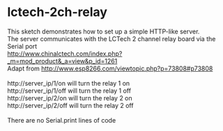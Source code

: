 # lctech-2ch-relay

This sketch demonstrates how to set up a simple HTTP-like server.<br />
The server communicates with the LCTech 2 channel relay board via the Serial port<br />
http://www.chinalctech.com/index.php?_m=mod_product&_a=view&p_id=1261<br />
Adapt from http://www.esp8266.com/viewtopic.php?p=73808#p73808<br />
<br />
     http://server_ip/1/on will turn the relay 1 on<br />
     http://server_ip/1/off will turn the relay 1 off<br />
     http://server_ip/2/on will turn the relay 2 on<br />
     http://server_ip/2/off will turn the relay 2 off<br />
<br />
     There are no Serial.print lines of code<br />
